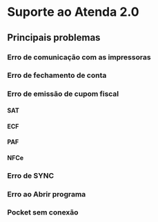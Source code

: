 <!-- TITLE: Suporte -->
<!-- SUBTITLE: Suporte ao Atenda 2.0-->

# Suporte ao Atenda 2.0
## Principais problemas
### Erro de comunicação com as impressoras

### Erro de fechamento de conta

### Erro de emissão de cupom fiscal
#### SAT
#### ECF
#### PAF
#### NFCe

### Erro de SYNC

### Erro ao Abrir programa

### Pocket sem conexão



